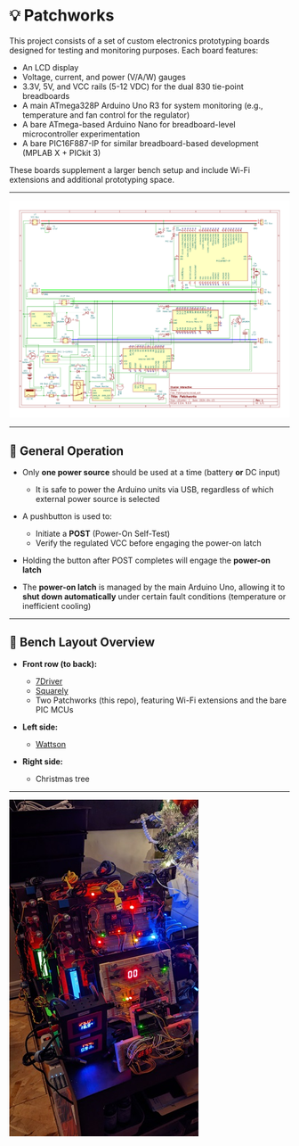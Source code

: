 # 💡 Patchworks

This project consists of a set of custom electronics prototyping boards designed for testing and monitoring purposes. Each board features:

- An LCD display
- Voltage, current, and power (V/A/W) gauges
- 3.3V, 5V, and VCC rails (5-12 VDC) for the dual 830 tie-point breadboards
- A main ATmega328P Arduino Uno R3 for system monitoring (e.g., temperature and fan control for the regulator)
- A bare ATmega-based Arduino Nano for breadboard-level microcontroller experimentation
- A bare PIC16F887-IP for similar breadboard-based development (MPLAB X + PICkit 3)

These boards supplement a larger bench setup and include Wi-Fi extensions and additional prototyping space.

---

![Schematic](Schematic.png)

---

## 🔹 General Operation

- Only **one power source** should be used at a time (battery **or** DC input)
  - It is safe to power the Arduino units via USB, regardless of which external power source is selected

- A pushbutton is used to:
  - Initiate a **POST** (Power-On Self-Test)
  - Verify the regulated VCC before engaging the power-on latch

- Holding the button after POST completes will engage the **power-on latch**
- The **power-on latch** is managed by the main Arduino Uno, allowing it to **shut down automatically** under certain fault conditions (temperature or inefficient cooling)

---

## 🔹 Bench Layout Overview

- **Front row (to back):**
  - [7Driver](https://github.com/Broosky/7Driver)
  - [Squarely](https://github.com/Broosky/Squarely)
  - Two Patchworks (this repo), featuring Wi-Fi extensions and the bare PIC MCUs

- **Left side:**
  - [Wattson](https://github.com/Broosky/Wattson)

- **Right side:**
  - Christmas tree

---

![Bench](Bench.jpg)
